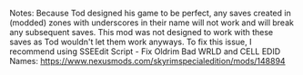 

Notes:
    Because Tod designed his game to be perfect, any saves created in (modded) zones with underscores in their name
    will not work and will break any subsequent saves.
    This mod was not designed to work with these saves as Tod wouldn't let them work anyways.
    To fix this issue, I recommend using SSEEdit Script - Fix Oldrim Bad WRLD and CELL EDID Names: https://www.nexusmods.com/skyrimspecialedition/mods/148894